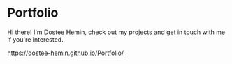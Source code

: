 # Portfolio
Hi there! I'm Dostee Hemin, check out my projects and get in touch with me if you're interested.

https://dostee-hemin.github.io/Portfolio/

 
